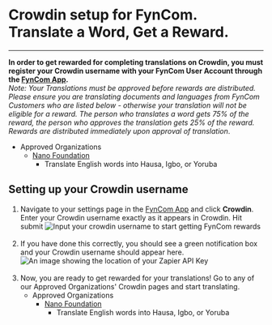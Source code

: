 # Crowdin setup for FynCom. Translate a Word, Get a Reward.

--------

**In order to get rewarded for completing translations on Crowdin, you must register your Crowdin username with your FynCom User Account through the [FynCom App](https://app.fyncom.com/).** <br>
_Note: Your Translations must be approved before rewards are distributed. Please ensure you are translating documents and languages from FynCom Customers who are listed below - otherwise your translation will not be eligible for a reward. The person who translates a word gets 75% of the reward, the person who approves the translation gets 25% of the reward. Rewards are distributed immediately upon approval of translation_.

* Approved Organizations
  * [Nano Foundation](https://translations.nano.org/nano-org#languages)
    * Translate English words into Hausa, Igbo, or Yoruba

## Setting up your Crowdin username

1. Navigate to your settings page in the [FynCom App](https://app.fyncom.com/settings) and click **Crowdin**. Enter your Crowdin username exactly as it appears in Crowdin. Hit submit
   ![Input your crowdin username to start getting FynCom rewards](https://fyncom-static-files.s3.us-west-1.amazonaws.com/help/Entering+Crowdin+Username.png) <br><br>
2. If you have done this correctly, you should see a green notification box and your Crowdin username should appear here.
   ![An image showing the location of your Zapier API Key](https://fyncom-static-files.s3.us-west-1.amazonaws.com/help/Successful+Crowdin+Username.png) <br><br>
3. Now, you are ready to get rewarded for your translations! Go to any of our Approved Organizations' Crowdin pages and start translating.
   * Approved Organizations
      * [Nano Foundation](https://translations.nano.org/nano-org#languages)
         * Translate English words into Hausa, Igbo, or Yoruba